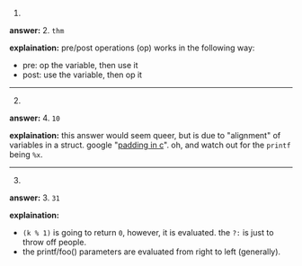 1.

**answer:** 2.  ```thm```

**explaination:**
pre/post operations (op) works in the following way:

 * pre: op the variable, then use it
 * post: use the variable, then op it



--------------------------------------------------------------------------------

2.

**answer:** 4. ```10```

**explaination:**
this answer would seem queer, but is due to "alignment" of variables in a
struct. google
"[padding in c](https://www.google.com/search?q=padding+in+c)". oh, and watch
out for the ```printf``` being ```%x```.

--------------------------------------------------------------------------------

3.

**answer:** 3. ```31```

**explaination:**

 * ```(k % 1)``` is going to return ```0```, however, it is evaluated. the ```?:```
is just to throw off people.
 * the printf/foo() parameters are evaluated from right to left (generally).

